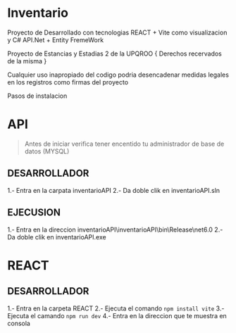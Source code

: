# Inventario

Proyecto de Desarrollado con tecnologias REACT + Vite como visualizacion
y C# API.Net + Entity FremeWork

Proyecto de Estancias y Estadias 2 de la UPQROO
{ Derechos recervados de la misma }

Cualquier uso inapropiado del codigo podria desencadenar
medidas legales en los registros como firmas del proyecto 

Pasos de instalacion

# API 
> Antes de iniciar verifica tener encentido tu administrador de base de datos (MYSQL)

DESARROLLADOR
---
1.- Entra en la carpata inventarioAPI
2.- Da doble clik en inventarioAPI.sln

EJECUSION
---
1.- Entra en la direccion inventarioAPI\inventarioAPI\bin\Release\net6.0
2.- Da doble clik en inventarioAPI.exe

# REACT

DESARROLLADOR
---
1.- Entra en la carpeta REACT
2.- Ejecuta el comando ` npm install vite `
3.- Ejecuta el camando ` npm run dev `
4.- Entra en la direccion que te muestra en consola




